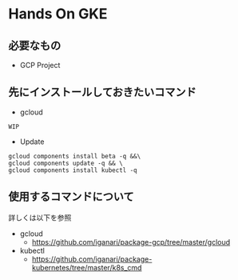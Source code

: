 # Hands On GKE

## 必要なもの

+ GCP Project

## 先にインストールしておきたいコマンド

+ gcloud

```
WIP
```


+ Update

```
gcloud components install beta -q &&\
gcloud components update -q && \
gcloud components install kubectl -q
```

## 使用するコマンドについて

詳しくは以下を参照

+ gcloud
  + https://github.com/iganari/package-gcp/tree/master/gcloud
+ kubectl
  + https://github.com/iganari/package-kubernetes/tree/master/k8s_cmd
